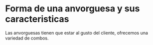# Forma de una anvorguesa y sus caracteristicas

Las anvorguesas tienen que estar al gusto del cliente, ofrecemos una variedad de combos.